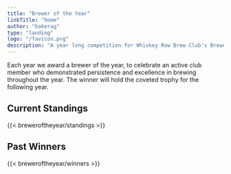 ```yaml
---
title: "Brewer of the Year"
linkTitle: "home"
author: "bakerag"
type: "landing"
logo: "/favicon.png"
description: "A year long competition for Whiskey Row Brew Club's Brewer of the Year"
---
```


Each year we award a brewer of the year, to celebrate an active club member who demonstrated
persistence and excellence in brewing throughout the year. The winner will hold the coveted trophy
for the following year.

<h2>Current Standings</h2>
{{< breweroftheyear/standings >}}

<h2>Past Winners</h2>
{{< breweroftheyear/winners >}}